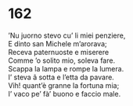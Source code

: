 # 162
  
’Nu juorno stevo cu’ li miei penziere,  
E dinto san Michele m’arorava;  
Receva paternuoste e miserere  
Comme ’o solito mio, soleva fare.  
Scappa la lampa e rompe la lumera.  
I’ steva â sotta e l’etta da pavare.  
Vih! quant’è granne la fortuna mia;  
I’ vaco pe’ fà’ buono e faccio male.

